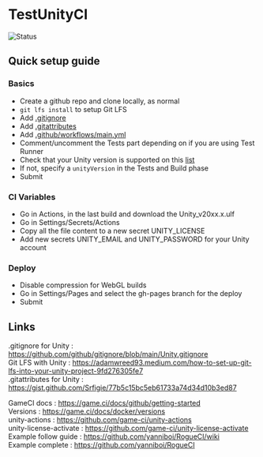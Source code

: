 # TestUnityCI

![Status](https://github.com/Prybh/TestUnityCI/actions/workflows/main.yml/badge.svg)
  
## Quick setup guide

### Basics
- Create a github repo and clone locally, as normal
- `git lfs install` to setup Git LFS
- Add [.gitignore](https://github.com/github/gitignore/blob/main/Unity.gitignore)
- Add [.gitattributes](https://gist.github.com/Srfigie/77b5c15bc5eb61733a74d34d10b3ed87)
- Add [.github/workflows/main.yml](https://github.com/Prybh/TestUnityCI/blob/main/.github/workflows/main.yml)
- Comment/uncomment the Tests part depending on if you are using Test Runner
- Check that your Unity version is supported on this [list](https://game.ci/docs/docker/versions)
- If not, specify a `unityVersion` in the Tests and Build phase
- Submit

### CI Variables
- Go in Actions, in the last build and download the Unity_v20xx.x.ulf
- Go in Settings/Secrets/Actions
- Copy all the file content to a new secret UNITY_LICENSE
- Add new secrets UNITY_EMAIL and UNITY_PASSWORD for your Unity account

### Deploy
- Disable compression for WebGL builds
- Go in Settings/Pages and select the gh-pages branch for the deploy
- Submit
  
## Links
 
.gitignore for Unity : https://github.com/github/gitignore/blob/main/Unity.gitignore  
Git LFS with Unity : https://adamwreed93.medium.com/how-to-set-up-git-lfs-into-your-unity-project-9fd276305fe7  
.gitattributes for Unity : https://gist.github.com/Srfigie/77b5c15bc5eb61733a74d34d10b3ed87  
  
GameCI docs : https://game.ci/docs/github/getting-started  
Versions : https://game.ci/docs/docker/versions  
unity-actions : https://github.com/game-ci/unity-actions  
unity-license-activate : https://github.com/game-ci/unity-license-activate  
Example follow guide : https://github.com/yanniboi/RogueCI/wiki  
Example complete : https://github.com/yanniboi/RogueCI 
